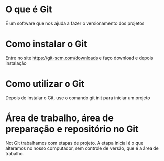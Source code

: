 # O que é Git
É um software que nos ajuda a fazer o versionamento dos projetos

# Como instalar o Git
Entre no site https://git-scm.com/downloads e faço download e depois instalação

# Como utilizar o Git
Depois de instalar o Git, use o comando git init para iniciar um projeto

# Área de trabalho, área de preparação e repositório no Git
Not Git trabalhamos com etapas de projeto. A etapa inicial é o que alteramos no nosso computador, sem controle de versão, que é a área de trabalho.